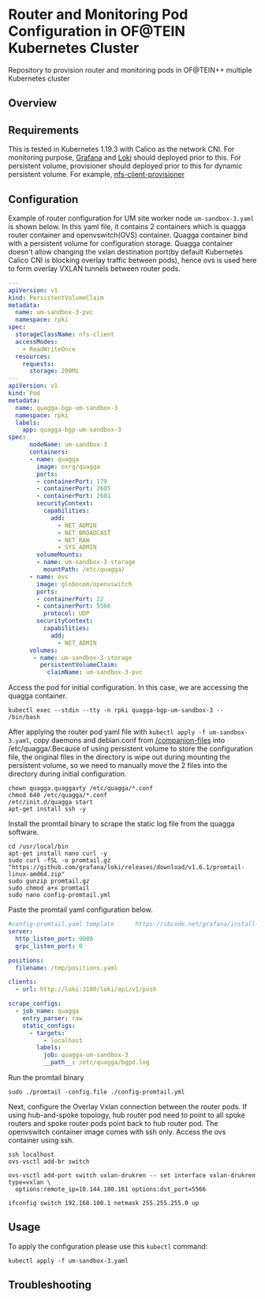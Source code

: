 # Router and Monitoring Pod Configuration in OF@TEIN Kubernetes Cluster
Repository to provision router and monitoring pods in OF@TEIN++ multiple Kubernetes cluster

## Overview

## Requirements

This is tested in Kubernetes 1.19.3 with Calico as the network CNI.
For monitoring purpose, [Grafana](https://github.com/prometheus-community/helm-charts/tree/main/charts/kube-prometheus-stack#configuration) and [Loki](https://grafana.com/docs/loki/latest/installation/helm/) should deployed prior to this. 
For persistent volume, provisioner should deployed prior to this for dynamic persistent volume. For example, [nfs-client-provisioner](https://github.com/helm/charts/tree/master/stable/nfs-client-provisioner)

## Configuration

Example of router configuration for UM site worker node `um-sandbox-3.yaml` is shown below. In this yaml file, it contains 2 containers which is quagga router container and openvswitch(OVS) container. Quagga container bind with a persistent volume for configuration storage. Quagga container doesn't allow changing the vxlan destination port(by default Kubernetes Calico CNI is blocking overlay traffic between pods), hence ovs is used here to form overlay VXLAN tunnels between router pods. 

```yaml
---
apiVersion: v1
kind: PersistentVolumeClaim
metadata:
  name: um-sandbox-3-pvc
  namespace: rpki
spec:
  storageClassName: nfs-client
  accessModes:
    - ReadWriteOnce
  resources:
    requests:
      storage: 200Mi
---
apiVersion: v1
kind: Pod
metadata:
  name: quagga-bgp-um-sandbox-3
  namespace: rpki
  labels:
    app: quagga-bgp-um-sandbox-3
spec:
      nodeName: um-sandbox-3
      containers:
      - name: quagga
        image: osrg/quagga
        ports:
        - containerPort: 179
        - containerPort: 2605
        - containerPort: 2601
        securityContext:
          capabilities:
            add:
              - NET_ADMIN
              - NET_BROADCAST
              - NET_RAW
              - SYS_ADMIN
        volumeMounts:
        - name: um-sandbox-3-storage
          mountPath: /etc/quagga/
      - name: ovs
        image: globocom/openvswitch
        ports:
        - containerPort: 22
        - containerPort: 5566
          protocol: UDP
        securityContext:
          capabilities:
            add:
              - NET_ADMIN
      volumes:
       - name: um-sandbox-3-storage
         persistentVolumeClaim:
           claimName: um-sandbox-3-pvc

```
Access the pod for initial configuration. In this case, we are accessing the quagga container.
```
kubectl exec --stdin --tty -n rpki quagga-bgp-um-sandbox-3 -- /bin/bash
```

After applying the router pod yaml file with ```kubectl apply -f um-sandbox-3.yaml```, copy daemons and debian.conf from [/companion-files](https://github.com/skywood123/OFTEIN-Router-and-Monitoring-Pod/tree/temporary/router-pod/companion-files) into /etc/quagga/.Because of using persistent volume to store the configuration file, the original files in the directory is wipe out during mounting the persistent volume, so we need to manually move the 2 files into the directory during initial configuration.

```
chown quagga.quaggavty /etc/quagga/*.conf
chmod 640 /etc/quagga/*.conf
/etc/init.d/quagga start
apt-get install ssh -y
```

Install the promtail binary to scrape the static log file from the quagga software.
```
cd /usr/local/bin
apt-get install nano curl -y
sudo curl -fSL -o promtail.gz "https://github.com/grafana/loki/releases/download/v1.6.1/promtail-linux-amd64.zip"
sudo gunzip promtail.gz
sudo chmod a+x promtail
sudo nano config-promtail.yml
```
Paste the promtail yaml configuration below.

```yaml
#config-promtail.yaml template		https://sbcode.net/grafana/install-promtail-service/
server:
  http_listen_port: 9080
  grpc_listen_port: 0

positions:
  filename: /tmp/positions.yaml

clients:
  - url: http://loki:3100/loki/api/v1/push

scrape_configs:
  - job_name: quagga
    entry_parser: raw
    static_configs:
      - targets:
          - localhost
        labels:
          job: quagga-um-sandbox-3
          __path__: /etc/quagga/bgpd.log

```

Run the promtail binary 
```
sudo ./promtail -config.file ./config-promtail.yml
```
Next, configure the Overlay Vxlan connection between the router pods. If using hub-and-spoke topology, hub router pod need to point to all spoke routers and spoke router pods point back to hub router pod.
The openvswitch container image comes with ssh only. Access the ovs container using ssh.

```
ssh localhost
ovs-vsctl add-br switch

ovs-vsctl add-port switch vxlan-drukren -- set interface vxlan-drukren type=vxlan \
  options:remote_ip=10.144.180.161 options:dst_port=5566 

ifconfig switch 192.168.100.1 netmask 255.255.255.0 up 
```
## Usage

To apply the configuration please use this `kubectl` command:

```shell script
kubectl apply -f um-sandbox-3.yaml
```

## Troubleshooting
